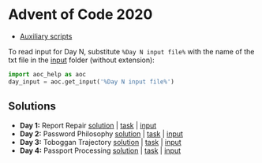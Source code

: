# Advent of Code 2020

- [Auxiliary scripts](./scripts/aoc_help.py)

To read input for Day N, substitute `%Day N input file%` with the name of the txt file in the [input](./input) folder (without extension):

```python
import aoc_help as aoc
day_input = aoc.get_input('%Day N input file%')
```

## Solutions

- **Day 1:** Report Repair [solution](./scripts/001.py) | [task](https://adventofcode.com/2020/day/1) | [input](./input/001.txt)
- **Day 2:** Password Philosophy [solution](./scripts/002.py) | [task](https://adventofcode.com/2020/day/2) | [input](./input/002.txt)
- **Day 3:** Toboggan Trajectory [solution](./scripts/003.py) | [task](https://adventofcode.com/2020/day/3) | [input](./input/003.txt)
- **Day 4:** Passport Processing [solution](./scripts/004.py) | [task](https://adventofcode.com/2020/day/4) | [input](./input/004.txt)
